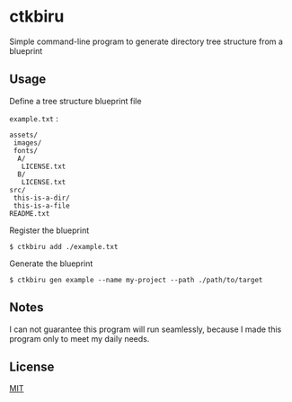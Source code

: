 # ctkbiru

Simple command-line program to generate directory tree structure from a blueprint

## Usage

Define a tree structure blueprint file

`example.txt` :

```text
assets/
 images/
 fonts/
  A/
   LICENSE.txt
  B/
   LICENSE.txt
src/
 this-is-a-dir/
 this-is-a-file
README.txt
```

Register the blueprint

```shell
$ ctkbiru add ./example.txt
```

Generate the blueprint

```shell
$ ctkbiru gen example --name my-project --path ./path/to/target
```

## Notes

I can not guarantee this program will run seamlessly, because I made this program only to meet my daily needs.

## License
[MIT](https://choosealicense.com/licenses/mit/)
